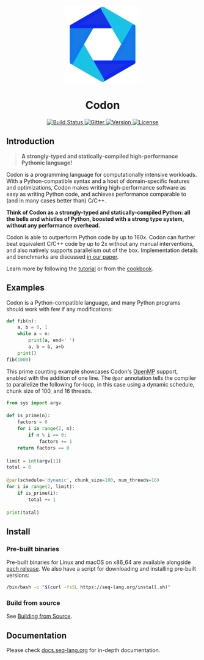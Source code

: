 <p align="center">
 <img src="docs/sphinx/logo.png?raw=true" width="200" alt="Codon"/>
</p>

<h1 align="center"> Codon</h1>

<p align="center">
  <a href="https://github.com/seq-lang/seq/actions?query=branch%3Adevelop">
    <img src="https://github.com/seq-lang/seq/workflows/Seq%20CI/badge.svg?branch=develop"
         alt="Build Status">
  </a>
  <a href="https://gitter.im/seq-lang/seq?utm_source=badge&utm_medium=badge&utm_campaign=pr-badge&utm_content=badge">
    <img src="https://badges.gitter.im/Join%20Chat.svg"
         alt="Gitter">
  </a>
  <a href="https://github.com/seq-lang/seq/releases/latest">
    <img src="https://img.shields.io/github/v/release/seq-lang/seq?sort=semver"
         alt="Version">
  </a>
  <a href="https://github.com/seq-lang/seq/blob/master/LICENSE">
    <img src="https://img.shields.io/github/license/seq-lang/seq"
         alt="License">
  </a>
</p>

## Introduction

> **A strongly-typed and statically-compiled high-performance Pythonic language!**

Codon is a programming language for computationally intensive workloads. With a Python-compatible syntax and a host of domain-specific features and optimizations, Codon makes writing high-performance software as easy as writing Python code, and achieves performance comparable to (and in many cases better than) C/C++.

**Think of Codon as a strongly-typed and statically-compiled Python: all the bells and whistles of Python, boosted with a strong type system, without any performance overhead.**

Codon is able to outperform Python code by up to 160x. Codon can further beat equivalent C/C++ code by up to 2x without any manual interventions, and also natively supports parallelism out of the box. Implementation details and benchmarks are discussed [in our paper](https://dl.acm.org/citation.cfm?id=3360551).

Learn more by following the [tutorial](https://docs.seq-lang.org/tutorial) or from the [cookbook](https://docs.seq-lang.org/cookbook).

## Examples

Codon is a Python-compatible language, and many Python programs should work with few if any modifications:

```python
def fib(n):
    a, b = 0, 1
    while a < n:
        print(a, end=' ')
        a, b = b, a+b
    print()
fib(1000)
```

This prime counting example showcases Codon's [OpenMP](https://www.openmp.org/) support, enabled with the addition of one line. The `@par` annotation tells the compiler to parallelize the following for-loop, in this case using a dynamic schedule, chunk size of 100, and 16 threads.

```python
from sys import argv

def is_prime(n):
    factors = 0
    for i in range(2, n):
        if n % i == 0:
            factors += 1
    return factors == 0

limit = int(argv[1])
total = 0

@par(schedule='dynamic', chunk_size=100, num_threads=16)
for i in range(2, limit):
    if is_prime(i):
        total += 1

print(total)
```

## Install

### Pre-built binaries

Pre-built binaries for Linux and macOS on x86_64 are available alongside [each release](https://github.com/exaloop/codon/releases). We also have a script for downloading and installing pre-built versions:

```bash
/bin/bash -c "$(curl -fsSL https://seq-lang.org/install.sh)"
```

### Build from source

See [Building from Source](docs/sphinx/build.rst).

## Documentation

Please check [docs.seq-lang.org](https://docs.seq-lang.org) for in-depth documentation.
